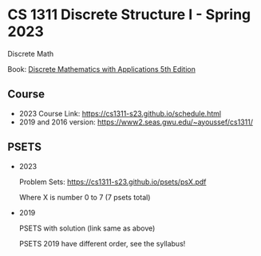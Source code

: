 # CS 1311 Discrete Structure I - Spring 2023

Discrete Math

Book: [Discrete Mathematics with Applications 5th Edition](https://www.amazon.com/Discrete-Mathematics-Applications-Susanna-Epp/dp/1337694193)

## Course

- 2023 Course Link: <https://cs1311-s23.github.io/schedule.html>
- 2019 and 2016 version: <https://www2.seas.gwu.edu/~ayoussef/cs1311/>

## PSETS

- 2023

  Problem Sets: <https://cs1311-s23.github.io/psets/psX.pdf>

  Where X is number 0 to 7 (7 psets total)

- 2019

  PSETS with solution (link same as above)

  PSETS 2019 have different order, see the syllabus!
